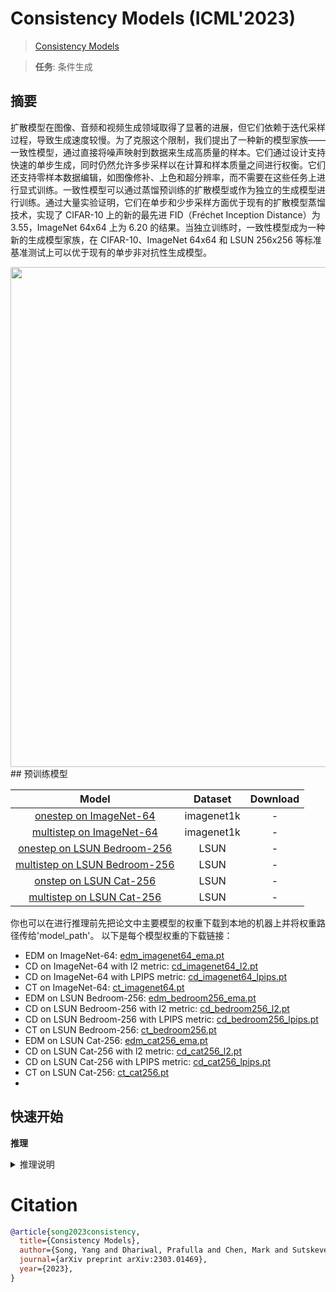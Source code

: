 # Consistency Models (ICML'2023)

> [Consistency Models](https://arxiv.org/abs/2303.01469)

> **任务**: 条件生成

<!-- [ALGORITHM] -->

## 摘要

<!-- [ABSTRACT] -->

扩散模型在图像、音频和视频生成领域取得了显著的进展，但它们依赖于迭代采样过程，导致生成速度较慢。为了克服这个限制，我们提出了一种新的模型家族——一致性模型，通过直接将噪声映射到数据来生成高质量的样本。它们通过设计支持快速的单步生成，同时仍然允许多步采样以在计算和样本质量之间进行权衡。它们还支持零样本数据编辑，如图像修补、上色和超分辨率，而不需要在这些任务上进行显式训练。一致性模型可以通过蒸馏预训练的扩散模型或作为独立的生成模型进行训练。通过大量实验证明，它们在单步和少步采样方面优于现有的扩散模型蒸馏技术，实现了 CIFAR-10 上的新的最先进 FID（Fréchet Inception Distance）为 3.55，ImageNet 64x64 上为 6.20 的结果。当独立训练时，一致性模型成为一种新的生成模型家族，在 CIFAR-10、ImageNet 64x64 和 LSUN 256x256 等标准基准测试上可以优于现有的单步非对抗性生成模型。

<div align="center">
<img src="https://github.com/xiaomile/mmagic/assets/14927720/1586f0c0-8def-4339-b898-470333a26125" width=800>
</div>
## 预训练模型

|                                             Model                                             |  Dataset   | Download |
| :-------------------------------------------------------------------------------------------: | :--------: | :------: |
|       [onestep on ImageNet-64](./consistency_models_8xb256-imagenet1k-onestep-64x64.py)       | imagenet1k |    -     |
|     [multistep on ImageNet-64](./consistency_models_8xb256-imagenet1k-multistep-64x64.py)     | imagenet1k |    -     |
|   [onestep on LSUN Bedroom-256](./consistency_models_8xb32-LSUN-bedroom-onestep-256x256.py)   |    LSUN    |    -     |
| [multistep on LSUN Bedroom-256](./consistency_models_8xb32-LSUN-bedroom-multistep-256x256.py) |    LSUN    |    -     |
|       [onstep on LSUN Cat-256](./consistency_models_8xb32-LSUN-cat-onestep-256x256.py)        |    LSUN    |    -     |
|     [multistep on LSUN Cat-256](./consistency_models_8xb32-LSUN-cat-multistep-256x256.py)     |    LSUN    |    -     |

你也可以在进行推理前先把论文中主要模型的权重下载到本地的机器上并将权重路径传给'model_path'。
以下是每个模型权重的下载链接：

- EDM on ImageNet-64: [edm_imagenet64_ema.pt](https://openaipublic.blob.core.windows.net/consistency/edm_imagenet64_ema.pt)
- CD on ImageNet-64 with l2 metric: [cd_imagenet64_l2.pt](https://openaipublic.blob.core.windows.net/consistency/cd_imagenet64_l2.pt)
- CD on ImageNet-64 with LPIPS metric: [cd_imagenet64_lpips.pt](https://openaipublic.blob.core.windows.net/consistency/cd_imagenet64_lpips.pt)
- CT on ImageNet-64: [ct_imagenet64.pt](https://openaipublic.blob.core.windows.net/consistency/ct_imagenet64.pt)
- EDM on LSUN Bedroom-256: [edm_bedroom256_ema.pt](https://openaipublic.blob.core.windows.net/consistency/edm_bedroom256_ema.pt)
- CD on LSUN Bedroom-256 with l2 metric: [cd_bedroom256_l2.pt](https://openaipublic.blob.core.windows.net/consistency/cd_bedroom256_l2.pt)
- CD on LSUN Bedroom-256 with LPIPS metric: [cd_bedroom256_lpips.pt](https://openaipublic.blob.core.windows.net/consistency/cd_bedroom256_lpips.pt)
- CT on LSUN Bedroom-256: [ct_bedroom256.pt](https://openaipublic.blob.core.windows.net/consistency/ct_bedroom256.pt)
- EDM on LSUN Cat-256: [edm_cat256_ema.pt](https://openaipublic.blob.core.windows.net/consistency/edm_cat256_ema.pt)
- CD on LSUN Cat-256 with l2 metric: [cd_cat256_l2.pt](https://openaipublic.blob.core.windows.net/consistency/cd_cat256_l2.pt)
- CD on LSUN Cat-256 with LPIPS metric: [cd_cat256_lpips.pt](https://openaipublic.blob.core.windows.net/consistency/cd_cat256_lpips.pt)
- CT on LSUN Cat-256: [ct_cat256.pt](https://openaipublic.blob.core.windows.net/consistency/ct_cat256.pt)
-

## 快速开始

**推理**

<details>
<summary>推理说明</summary>

您可以使用以下命令来使用该模型进行推理：

```shell
# onestep
python demo\mmagic_inference_demo.py \
    --model-name consistency_models \
    --model-config configs/consistency_models/consistency_models_8xb256-imagenet1k-onestep-64x64.py \
    --result-out-dir demo_consistency_model.jpg

# multistep
python demo\mmagic_inference_demo.py \
    --model-name consistency_models \
    --model-config configs/consistency_models/consistency_models_8xb256-imagenet1k-multistep-64x64.py \
    --result-out-dir demo_consistency_model.jpg
```

</details>

# Citation

```bibtex
@article{song2023consistency,
  title={Consistency Models},
  author={Song, Yang and Dhariwal, Prafulla and Chen, Mark and Sutskever, Ilya},
  journal={arXiv preprint arXiv:2303.01469},
  year={2023},
}
```
